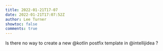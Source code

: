 ```yaml
---
title: 2022-01-21T17-07
date: 2022-01-21T17:07:52Z
author: Lee Turner
showtoc: false
comments: true
---
```


Is there no way to create a new @kotlin postfix template in @intellijidea ?

